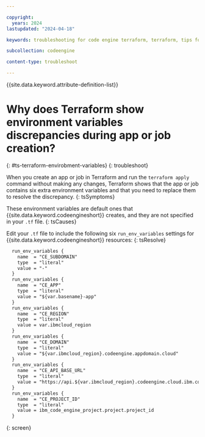 ```yaml
---

copyright:
  years: 2024
lastupdated: "2024-04-18"

keywords: troubleshooting for code engine terraform, terraform, tips for terraform, terraform environment variables

subcollection: codeengine

content-type: troubleshoot

---
```


{{site.data.keyword.attribute-definition-list}}

# Why does Terraform show environment variables discrepancies during app or job creation?
{: #ts-terraform-envirobment-variables}
{: troubleshoot}

When you create an app or job in Terraform and run the `terraform apply` command without making any changes, Terraform shows that the app or job contains six extra environment variables and that you need to replace them to resolve the discrepancy.
{: tsSymptoms}

These environment variables are default ones that {{site.data.keyword.codeengineshort}} creates, and they are not specified in your `.tf` file.
{: tsCauses}

Edit your `.tf` file to include the following six `run_env_variables` settings for {{site.data.keyword.codeengineshort}} resources:
{: tsResolve}

```txt
  run_env_variables {
    name  = "CE_SUBDOMAIN"
    type  = "literal"
    value = "-"
  }
  run_env_variables {
    name  = "CE_APP"
    type  = "literal"
    value = "${var.basename}-app"
  }
  run_env_variables {
    name  = "CE_REGION"
    type  = "literal"
    value = var.ibmcloud_region
  }
  run_env_variables {
    name  = "CE_DOMAIN"
    type  = "literal"
    value = "${var.ibmcloud_region}.codeengine.appdomain.cloud"
  }
  run_env_variables {
    name  = "CE_API_BASE_URL"
    type  = "literal"
    value = "https://api.${var.ibmcloud_region}.codeengine.cloud.ibm.com"
  }
  run_env_variables {
    name  = "CE_PROJECT_ID"
    type  = "literal"
    value = ibm_code_engine_project.project.project_id
  }
```
{: screen}
